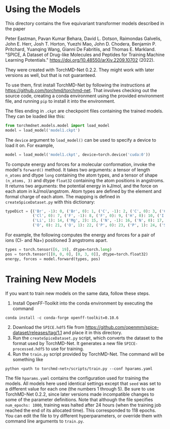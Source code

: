# Using the Models

This directory contains the five equivariant transformer models described in the paper

Peter Eastman, Pavan Kumar Behara, David L. Dotson, Raimondas Galvelis, John E. Herr, Josh T. Horton, Yuezhi Mao,
John D. Chodera, Benjamin P. Pritchard, Yuanqing Wang, Gianni De Fabritiis, and Thomas E. Markland.  "SPICE, A Dataset
of Drug-like Molecules and Peptides for Training Machine Learning Potentials."  https://doi.org/10.48550/arXiv.2209.10702 (2022).

They were created with TorchMD-Net 0.2.2.  They might work with later versions as well, but that is not guaranteed.

To use them, first install TorchMD-Net by following the instructions at https://github.com/torchmd/torchmd-net.
That involves checking out the source code, creating a conda environment using the provided environment file,
and running `pip` to install it into the environment.

The files ending in `.ckpt` are checkpoint files containing the trained models.  They can be loaded like this:

```python
from torchmdnet.models.model import load_model
model = load_model('model1.ckpt')
```

The `device` argument to `load_model()` can be used to specify a device to load it on.  For example,

```python
model = load_model('model1.ckpt', device=torch.device('cuda:0'))
```

To compute energy and forces for a molecular conformation, invoke the model's `forward()` method.  It takes two arguments:
a tensor of length `n_atoms` and dtype `long` containing the atom types, and a tensor of shape `(n_atoms, 3)` and dtype
`float32` containing the atom positions in angstroms.  It returns two arguments: the potential energy in kJ/mol, and
the force on each atom in kJ/mol/angstrom.  Atom types are defined by the element and formal charge of each atom.  The
mapping is defined in `createSpiceDataset.py` with this dictionary:

```python
typeDict = {('Br', -1): 0, ('Br', 0): 1, ('C', -1): 2, ('C', 0): 3, ('C', 1): 4, ('Ca', 2): 5, ('Cl', -1): 6,
            ('Cl', 0): 7, ('F', -1): 8, ('F', 0): 9, ('H', 0): 10, ('I', -1): 11, ('I', 0): 12, ('K', 1): 13,
            ('Li', 1): 14, ('Mg', 2): 15, ('N', -1): 16, ('N', 0): 17, ('N', 1): 18, ('Na', 1): 19, ('O', -1): 20,
            ('O', 0): 21, ('O', 1): 22, ('P', 0): 23, ('P', 1): 24, ('S', -1): 25, ('S', 0): 26, ('S', 1): 27}
```

For example, the following computes the energy and forces for a pair of ions (Cl- and Na+) positioned 3 angstroms apart.

```python
types = torch.tensor([6, 19], dtype=torch.long)
pos = torch.tensor([[0, 0, 0], [0, 3, 0]], dtype=torch.float32)
energy, forces = model.forward(types, pos)
```

# Training New Models

If you want to train new models on the same data, follow these steps.

1. Install OpenFF-Toolkit into the conda environment by executing the command

```
conda install -c conda-forge openff-toolkit=0.10.6
```

2. Download the `SPICE.hdf5` file from https://github.com/openmm/spice-dataset/releases/tag/1.1 and place it
   in this directory.
3. Run the `createSpiceDataset.py` script, which converts the dataset to the format used by TorchMD-Net.  It
   generates a new file `SPICE-processed.hdf5` to use for training.
4. Run the `train.py` script provided by TorchMD-Net.  The command will be something like

```
python <path to torchmd-net>/scripts/train.py --conf hparams.yaml
```

The file `hparams.yaml` contains the configuration used for training the models.  All models here used identical settings
except that `seed` was set to a different value for each one (the numbers 1 through 5).  Be sure to use TorchMD-Net 0.2.2,
since later versions made incompatible changes to some of the parameter definitions.  Note that although the file
specifies `num_epochs: 1000`, training was halted after 24 hours (when the training job reached the end of its allocated
time).  This corresponded to 118 epochs.  You can edit the file to try different hyperparameters, or override them with
command line arguments to `train.py`.

